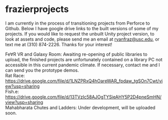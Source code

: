 # frazierprojects
I am currently in the process of transitioning projects from Perforce to Github. Below I have google drive links to the built versions of some of my projects. If you would like to request the unbuilt Unity project version, to look at assets and code, please send me an email at ryanfraz@usc.edu, or text me at (310) 874-2226. Thanks for your interest! 

Fe∀R VR and Galaxy Room: Awaiting re-opening of public libraries to upload, the finished projects are unfortunately contained on a library PC not accessible in this 
                         current pandemic climate. If necessary, contact me and I can send you the prototype demos.\
Rat Race: https://drive.google.com/file/d/1LNZPRxQ4hOareWAR_fpdaw_tgSOn7Cwt/view?usp=sharing \
Fish.e: https://drive.google.com/file/d/13TVzIc58AJOgTYSieAHY5P2D4pneSmHN/view?usp=sharing \
Mahabharata Chutes and Ladders: Under development, will be uploaded soon.
